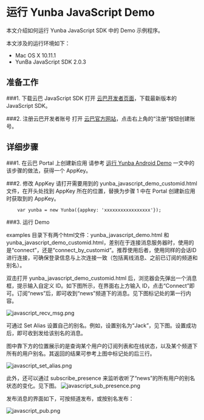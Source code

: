 # 运行 Yunba JavaScript Demo

本文介绍如何运行 Yunba JavaScript SDK 中的 Demo 示例程序。

本文涉及的运行环境如下：

* Mac OS X 10.11.1
* YunBa JavaScript SDK 2.0.3

## 准备工作

###1. 下载云巴 JavaScript SDK
打开 [云巴开发者页面](http://yunba.io/developers)，下载最新版本的 JavaScript SDK。

###2. 注册云巴开发者账号
打开 [云巴官方网站](http://yunba.io)，点击右上角的“注册”按钮创建账号。  

## 详细步骤

###1. 在云巴 Portal 上创建新应用
请参考 [运行 Yunba Android Demo](Android_Demo_QuickStart.md) 
一文中的该步骤的做法，获得一个 AppKey。

###2. 修改 AppKey
请打开需要用到的 yunba_javascript_demo_customid.html 文件，在开头处找到 AppKey 所在的位置，替换为步骤 1 中在 Portal 创建新应用时获取到的 AppKey。
```
    var yunba = new Yunba({appkey: 'xxxxxxxxxxxxxxxxx'});
```
###3. 运行 Demo

examples 目录下有两个html文件：yunba_javascript_demo.html 和 yunba_javascript_demo_customid.html，差别在于连接消息服务器时，使用的是“connect”，还是“connect_by_customid”。推荐使用后者，使用同样的会话ID进行连接，可确保登录信息与上次连接一致（包括离线消息、之前已订阅的频道和别名）。

双击打开 yunba_javascript_demo_customid.html 后，浏览器会先弹出一个消息框，提示输入自定义 ID。如下图所示，在界面右上方输入 ID，点击“Connect”即可。订阅“news”后，即可收到“news”频道下的消息。见下图标记处的第一行内容。

![javascript_recv_msg.png](https://raw.githubusercontent.com/yunba/docs/master/image/for_quickstart/javascript_recv_msg.png)

可通过 Set Alias 设置自己的别名。例如，设置别名为“Jack”，见下图。设置成功后，即可收到发给该别名的消息。


图中靠下方的位置展示的是查询某个用户的订阅列表和在线状态，以及某个频道下所有的用户别名。其返回的结果可参考上图中标记处的后三行。


![javascript_set_alias.png](https://raw.githubusercontent.com/yunba/docs/master/image/for_quickstart/javascript_set_alias.png)

此外，还可以通过 subscribe_presence 来监听收听了“news”的所有用户的别名状态的变化。见下图。
![javascript_sub_presence.png](https://raw.githubusercontent.com/yunba/docs/master/image/for_quickstart/javascript_sub_presence.png)


发布消息的界面如下，可按频道发布，或按别名发布：

![javascript_pub.png](https://raw.githubusercontent.com/yunba/docs/master/image/for_quickstart/javascript_pub.png)
